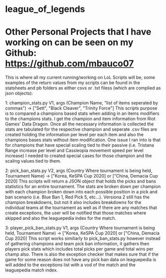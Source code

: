 # league_of_legends

Other Personal Projects that I have working on can be seen on my Github: https://github.com/mbauco07
=======
This is where all my current running/working on LoL Scripts will be, some examples of the return values from my scripts can be found in the statsheets and pb folders as either csvs or .txt filess (which are complied as json objects):

1: champion_stats.py V1, args (Champion Name, "list of items seperated by commas") -> ["Sett", "Black Cleaver", "Trinity Force"]
  This scripts purpose is to compared a champions based stats when adding in an items modifiers to the champions stats. I get the champion and item information from Riot Games' Data Dragon. Once all the necessary information is collected the stats are tabulated for the respective champion and seperate .csv files are created holding the information per level per each item and also the champions bases stats without item modification. One issue I ran into is that for champions that have special scaling tied to their passive (i.e. Tristana Range increase per level and Cassieopia movement speed per level increase) I needed to created special cases for those champion and the scaling values tied to them. 

2: pick_ban_stats.py V2, args (Country Where tournament is being held, Tournament Name) -> ["Korea, KeSPA Cup 2020] or ["China, Demacia Cup 2020]
  This scripts will return a JSON object that holds the picks and bans statistics for an entire tournament. The stats are broken down per champion with each champion broken down into each possible position in a pick and ban scenario (i.e. Blue Ban 1, Red Pick 5, etc...). Versiona 2 still has the champion breakdowns, but not it also includes breakdowns for the individual teams at the tournament as well as if there are any matches that create exceptions, the user will be notified that those matches where skipped and also the leaguepedia index for the match.

3: player_pick_ban_stats.py V1, args  (Country Where tournament is being held, Tournament Name) -> ["Korea, KeSPA Cup 2020] or ["China, Demacia Cup 2020]
  This script works similiarly to pick_ban_stats.py however instead of gathering champions and team pick ban information, it gathers then players pick stats which includes total picks per game and total wins per champ also. There is also the exception checker that makes sure that if the game for some reason does not have any pick ban data on leaguepedia is will added to the exceptions list with a vod of the match and the leaguepedia match index.
  
  
  
